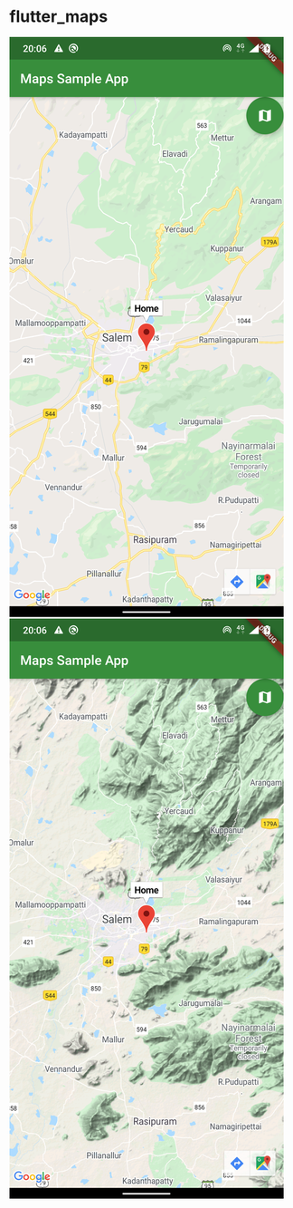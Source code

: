 # flutter_maps
![google_maps_normal_view](https://github.com/arunramarumugam25/flutter_Googlemaps/blob/master/Screenshot_20200410-200603.png)
![Google_maps_terrain_view](https://github.com/arunramarumugam25/flutter_Googlemaps/blob/master/Screenshot_20200410-200611.png)
